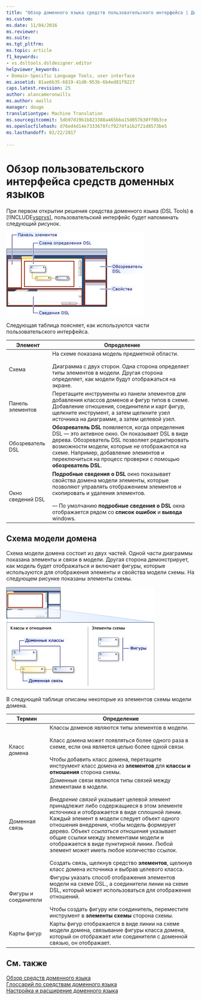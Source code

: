 ```yaml
---
title: "Обзор доменного языка средств пользовательского интерфейса | Документы Microsoft"
ms.custom: 
ms.date: 11/04/2016
ms.reviewer: 
ms.suite: 
ms.tgt_pltfrm: 
ms.topic: article
f1_keywords:
- vs.dsltools.dsldesigner.editor
helpviewer_keywords:
- Domain-Specific Language Tools, user interface
ms.assetid: 81ae6b35-6819-41d0-953b-6b4ed81f9227
caps.latest.revision: 25
author: alancameronwills
ms.author: awills
manager: douge
translationtype: Machine Translation
ms.sourcegitcommit: 5db97d19b1b823388a465bba15d057b30ff0b3ce
ms.openlocfilehash: d76ed4d14e7333678fcf927dfa1b2f21d8573be5
ms.lasthandoff: 02/22/2017

---
```

# <a name="overview-of-the-domain-specific-language-tools-user-interface"></a>Обзор пользовательского интерфейса средств доменных языков
При первом открытии решения средства доменного языка (DSL Tools) в [!INCLUDE[vsprvs](../code-quality/includes/vsprvs_md.md)], пользовательский интерфейс будет напоминать следующий рисунок.  
  
 ![Конструктор DSL](../modeling/media/dsl_designer.png "dsl_designer")  
  
 Следующая таблица поясняет, как используются части пользовательского интерфейса.  
  
|**Элемент**|**Определение**|  
|-----------------|--------------------|  
|Схема|На схеме показана модель предметной области.<br /><br /> Диаграмма с двух сторон. Одна сторона определяет типы элементов в модели. Другая сторона определяет, как модели будут отображаться на экране.|  
|Панель элементов|Перетащите инструменты из панели элементов для добавления классов доменов и фигур типов в схеме. Добавление отношения, соединители и карт фигур, щелкните инструмент, а затем щелкните узел источника на диаграмме, а затем целевой узел.|  
|Обозреватель DSL|**Обозреватель DSL** появляется, когда определения DSL — это активное окно. Он показывает DSL в виде дерева. Обозреватель DSL позволяет редактировать возможности модели, которые не отображаются на схеме. Например, добавление элементов и переключиться на процесс проверки с помощью **обозреватель DSL**.|  
|Окно сведений DSL|**Подробные сведения о DSL** окно показывает свойства домена модели элементы, которые позволяют управлять отображением элементов и скопировать и удаления элементов.<br /><br /> — По умолчанию **подробные сведения о DSL** окна отображается рядом со **список ошибок** и **вывода** windows.|  
  
## <a name="the-domain-model-diagram"></a>Схема модели домена  
 Схема модели домена состоит из двух частей. Одной части диаграммы показана элементы и связи в модели. Другая сторона демонстрирует, как модель будет отображаться и включает фигуры, которые используются для отображения элементы и свойства модели схемы. На следующем рисунке показаны элементы схемы.  
  
 ![Конструктор DSL с дорожкой](../modeling/media/dsl_desinger.png "dsl_desinger")  
  
 В следующей таблице описаны некоторые из элементов схемы модели домена.  
  
|**Термин**|**Определение**|  
|--------------|--------------------|  
|Класс домена|Классы доменов являются типы элементов в модели.<br /><br /> Класс домена может появляться более одного раза в схеме, если она является целью более одной связи.<br /><br /> Чтобы добавить класс домена, перетащите инструмент класс домена из **элементов** для **классы и отношения** сторона схемы.|  
|Доменная связь|Доменные связи являются типы связей между элементами в модели.<br /><br /> *Внедрение связей* указывает целевой элемент принадлежит либо содержащиеся в этом элементе источника и отображается в виде сплошной линии. Каждый элемент в модели следует объект одного отношения внедрения, чтобы модель формирует дерево. Объект *ссылаться отношения* указывает общие ссылки между элементами модели и отображается в виде пунктирной линии. Любой элемент может иметь любое количество ссылок.<br /><br /> Создать связь, щелкнув средство **элементов**, щелкнув класс домена источника и выбрав целевого класса.|  
|Фигуры и соединители|Фигуры указать способ отображения элементов модели на схеме DSL., а соединители линии на схеме DSL, который может использоваться для отображения отношений.<br /><br /> Чтобы создать фигуру или соединитель, переместите инструмент в **элементы схемы** сторона схемы.|  
|Карты фигур|Карты фигур отображается в виде линии на схеме модели домена, связывание фигуры класса домена, который он отображает или соединителя с доменной связью, он отображает.|  
  
## <a name="see-also"></a>См. также  
 [Обзор средств доменного языка](../modeling/overview-of-domain-specific-language-tools.md)   
 [Глоссарий по средствам доменного языка](http://msdn.microsoft.com/en-us/ca5e84cb-a315-465c-be24-76aa3df276aa)   
 [Настройка и расширение доменного языка](../modeling/customizing-and-extending-a-domain-specific-language.md)
